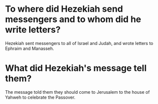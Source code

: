 # To where did Hezekiah send messengers and to whom did he write letters?

Hezekiah sent messengers to all of Israel and Judah, and wrote letters to Ephraim and Manasseh. 

# What did Hezekiah's message tell them?

The message told them they should come to Jerusalem to the house of Yahweh to celebrate the Passover. 